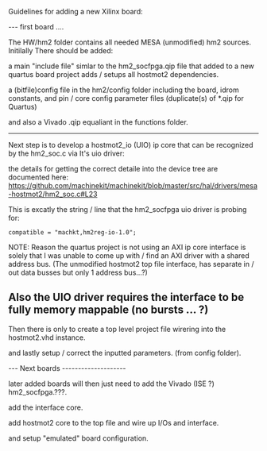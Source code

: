 Guidelines for adding a new Xilinx board:

--- first board ....

The HW/hm2 folder contains all needed MESA (unmodified) hm2 sources.
Initilally There should be added:

a main "include file" simlar to the hm2_socfpga.qip file that added
to a new quartus board project adds / setups all hostmot2 dependencies.

a (bitfile)config file in the hm2/config folder including the board, idrom constants, and pin / core config parameter files (duplicate(s) of *.qip for Quartus)

and also a Vivado .qip equaliant in the functions folder.

---

Next step is to develop a hostmot2_io (UIO) ip core that can be recognized by the hm2_soc.c
via It's uio driver:

the details for getting the correct detaile into the device tree are documented here:
https://github.com/machinekit/machinekit/blob/master/src/hal/drivers/mesa-hostmot2/hm2_soc.c#L23

This is excatly the string / line that the hm2_socfpga uio driver is probing for:

    compatible = "machkt,hm2reg-io-1.0";

NOTE: Reason the quartus project is not using an AXI ip core interface is solely that I was unable
to come up with / find an AXI driver with a shared address bus.
(The unmodified hostmot2 top file interface, has separate in / out data busses but only 1 address bus...?)

Also the UIO driver requires the interface to be fully memory mappable (no bursts ... ?)
---

Then there is only to create a top level project file wirering into the hostmot2.vhd instance.

and lastly setup / correct the inputted parameters. (from config folder).


--- Next boards --------------------

later added boards will then just need to add the Vivado (ISE ?) hm2_socfpga.???.

add the interface core.

add hostmot2 core to the top file and wire up I/Os and interface.

and setup "emulated" board configuration.



